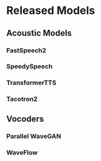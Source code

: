 # Released Models
## Acoustic Models
### FastSpeech2

### SpeedySpeech

### TransformerTTS

### Tacotron2


## Vocoders

### Parallel WaveGAN

### WaveFlow
